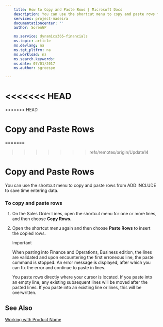 ```yaml
---
    title: How to Copy and Paste Rows | Microsoft Docs
    description: You can use the shortcut menu to copy and paste rows from Finance and Operations, Business edition to save time entering data.
    services: project-madeira
    documentationcenter: ''
    author: SorenGP

    ms.service: dynamics365-financials
    ms.topic: article
    ms.devlang: na
    ms.tgt_pltfrm: na
    ms.workload: na
    ms.search.keywords:
    ms.date: 07/01/2017
    ms.author: sgroespe

---
```

<<<<<<< HEAD
=======
<<<<<<< HEAD
# Copy and Paste Rows
=======
>>>>>>> refs/remotes/origin/Update14
# Copy and Paste Rows
You can use the shortcut menu to copy and paste rows from ADD INCLUDE<!--[!INCLUDE[d365fin](../../includes/d365fin_md.md)]--> to save time entering data.  

### To copy and paste rows  

1.  On the Sales Order Lines, open the shortcut menu for one or more lines, and then choose **Copy Rows**.  

2.  Open the shortcut menu again and then choose **Paste Rows** to insert the copied rows.  

    > [!IMPORTANT]  
    >  When pasting into Finance and Operations, Business edition, the lines are validated and upon encountering the first erroneous line, the paste command is stopped. An error message is displayed, after which you can fix the error and continue to paste in lines.  
    >   
    >  You paste rows directly where your cursor is located. If you paste into an empty line, any existing subsequent lines will be moved after the pasted lines. If you paste into an existing line or lines, this will be overwritten.  

## See Also  
 [Working with Product Name](../../../archive/WorkingWithDynamics/working-with-$-p_1-product-name-$-.md)
